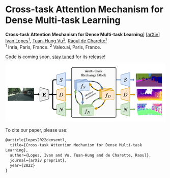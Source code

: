 # Cross-task Attention Mechanism for Dense Multi-task Learning

**Cross-task Attention Mechanism for Dense Multi-task Learning**] \[[arXiv](https://arxiv.org/abs/2206.08927)\] \
[Ivan Lopes<sup>1</sup>](https://wonjunior.github.io/),
[Tuan-Hung Vu<sup>2</sup>](https://tuanhungvu.github.io/),
[Raoul de Charette<sup>1</sup>](https://team.inria.fr/rits/membres/raoul-de-charette/)</br>
<sup>1</sup> Inria, Paris, France.
<sup>2</sup> Valeo.ai, Paris, France.


Code is coming soon, [stay tuned](https://github.com/cv-rits/DenseMTL/watchers) for its release!

![teaser](teaser.png)

To cite our paper, please use:
```
@article{lopes2022densemtl,
  title={Cross-task Attention Mechanism for Dense Multi-task Learning},
  author={Lopes, Ivan and Vu, Tuan-Hung and de Charette, Raoul},
  journal={arXiv preprint},
  year={2022}
}
```
